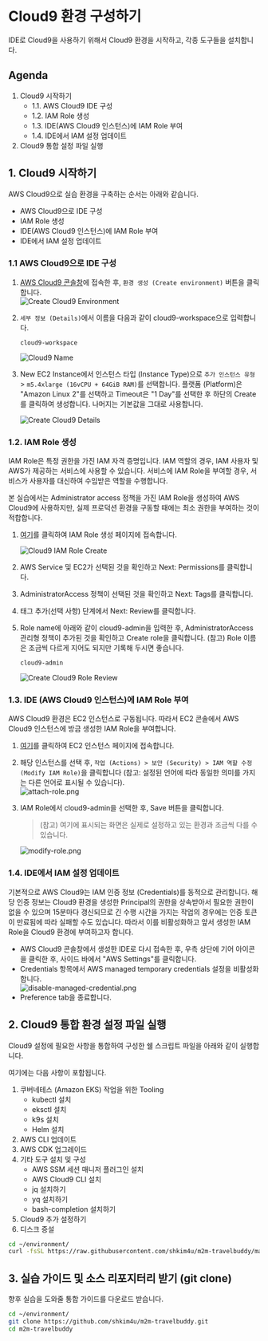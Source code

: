 # Cloud9 환경 구성하기

IDE로 Cloud9을 사용하기 위해서 Cloud9 환경을 시작하고, 각종 도구들을 설치합니다.

## Agenda

1. Cloud9 시작하기
    * 1.1. AWS Cloud9 IDE 구성
    * 1.2. IAM Role 생성
    * 1.3. IDE(AWS Cloud9 인스턴스)에 IAM Role 부여
    * 1.4. IDE에서 IAM 설정 업데이트
2. Cloud9 통합 설정 파일 실행

## 1. Cloud9 시작하기

AWS Cloud9으로 실습 환경을 구축하는 순서는 아래와 같습니다.

- AWS Cloud9으로 IDE 구성
- IAM Role 생성
- IDE(AWS Cloud9 인스턴스)에 IAM Role 부여
- IDE에서 IAM 설정 업데이트

### 1.1 AWS Cloud9으로 IDE 구성

1. [AWS Cloud9 콘솔창](https://console.aws.amazon.com/cloud9)에 접속한 후, ```환경 생성 (Create environment)``` 버튼을 클릭합니다.<br>
   ![Create Cloud9 Environment](../images/cloud9/create-cloud9-environment.png)
2. ```세부 정보 (Details)```에서 이름을 다음과 같이 cloud9-workspace으로 입력합니다.
   ```
   cloud9-workspace
   ```
   
   ![Cloud9 Name](../images/cloud9/create-cloud9-name.png)


[//]: # (3. &#40;중요&#41; "Network settings"에서 앞서 EKS 클러스터 생성 과정에서 함께 생성된 VPC 및 Subnet을 선택한다. 이는 이후에 생성할 데이터베이스에 접속하여 구성하는 작업을 함께 수행하기 위함이다.)

[//]: # (  - VPC: EKS 클러스터 생성 시 함께 생성된 VPC)

[//]: # (  - Subnet: PrivateSubnet-a <br>)

[//]: # (![Cloud9 생성 화면]&#40;./images/cloud9/cloud9-network-settings.png&#41;)

3. New EC2 Instance에서 인스턴스 타입 (Instance Type)으로 ```추가 인스턴스 유형``` > ```m5.4xlarge (16vCPU + 64GiB RAM)```를 선택합니다. 플랫폼 (Platform)은 "Amazon Linux 2"를 선택하고 Timeout은 "1 Day"를 선택한 후 하단의 Create를 클릭하여 생성합니다. 나머지는 기본값을 그대로 사용합니다.

   ![Create Cloud9 Details](../images/cloud9/create-cloud9-details.png)

### 1.2. IAM Role 생성

IAM Role은 특정 권한을 가진 IAM 자격 증명입니다. IAM 역할의 경우, IAM 사용자 및 AWS가 제공하는 서비스에 사용할 수 있습니다. 서비스에 IAM Role을 부여할 경우, 서비스가 사용자를 대신하여 수임받은 역할을 수행합니다.

본 실습에서는 Administrator access 정책을 가진 IAM Role을 생성하여 AWS Cloud9에 사용하지만, 실제 프로덕션 환경을 구동할 때에는 최소 권한을 부여하는 것이 적합합니다.

1. [여기](https://console.aws.amazon.com/iam/home#/roles$new?step=type&commonUseCase=EC2%2BEC2&selectedUseCase=EC2&policies=arn:aws:iam::aws:policy%2FAdministratorAccess)를 클릭하여 IAM Role 생성 페이지에 접속합니다.<br>

   ![Cloud9 IAM Role Create](../images/cloud9/create-cloud9-iam-role.png)

2. AWS Service 및 EC2가 선택된 것을 확인하고 Next: Permissions를 클릭합니다.
3. AdministratorAccess 정책이 선택된 것을 확인하고 Next: Tags를 클릭합니다.
4. 태그 추가(선택 사항) 단계에서 Next: Review를 클릭합니다.
5. Role name에 아래와 같이 cloud9-admin을 입력한 후, AdministratorAccess 관리형 정책이 추가된 것을 확인하고 Create role을 클릭합니다. (참고) Role 이름은 조금씩 다르게 지어도 되지만 기록해 두시면 좋습니다.
   ```
   cloud9-admin
   ```
   
   ![Create Cloud9 Role Review](../images/cloud9/create-cloud9-role-review.png)


### 1.3. IDE (AWS Cloud9 인스턴스)에 IAM Role 부여

AWS Cloud9 환경은 EC2 인스턴스로 구동됩니다. 따라서 EC2 콘솔에서 AWS Cloud9 인스턴스에 방금 생성한 IAM Role을 부여합니다.

1. [여기](https://console.aws.amazon.com/ec2/v2/home?#Instances:sort=desc:launchTime)를 클릭하여 EC2 인스턴스 페이지에 접속합니다.
2. 해당 인스턴스를 선택 후, ```작업 (Actions) > 보안 (Security) > IAM 역할 수정 (Modify IAM Role)```을 클릭합니다 (참고: 설정된 언어에 따라 동일한 의미를 가지는 다른 언어로 표시될 수 있습니다).<br>
   ![attach-role.png](../images/cloud9/cloud9-instance-iam-role.png)
3. IAM Role에서 cloud9-admin을 선택한 후, Save 버튼을 클릭합니다.<br>
    > (참고) 여기에 표시되는 화면은 실제로 설정하고 있는 환경과 조금씩 다를 수 있습니다.<br>

    ![modify-role.png](../images/cloud9/modify-role-new2.png)

### 1.4. IDE에서 IAM 설정 업데이트

기본적으로 AWS Cloud9는 IAM 인증 정보 (Credentials)를 동적으로 관리합니다. 해당 인증 정보는 Cloud9 환경을 생성한 Principal의 권한을 상속받아서 필요한 권한이 없을 수 있으며 15분마다 갱신되므로 긴 수행 시간을 가지는 작업의 경우에는 인증 토큰이 만료됨에 따라 실패할 수도 있습니다. 따라서 이를 비활성화하고 앞서 생성한 IAM Role을 Cloud9 환경에 부여하고자 합니다.

- AWS Cloud9 콘솔창에서 생성한 IDE로 다시 접속한 후, 우측 상단에 기어 아이콘을 클릭한 후, 사이드 바에서 "AWS Settings"를 클릭합니다.
- Credentials 항목에서 AWS managed temporary credentials 설정을 비활성화합니다.<br>
  ![disable-managed-credential.png](../images/cloud9/disable-managed-credentials.png)
- Preference tab을 종료합니다.

## 2. Cloud9 통합 환경 설정 파일 실행

Cloud9 설정에 필요한 사항을 통합하여 구성한 쉘 스크립트 파일을 아래와 같이 실행합니다.

여기에는 다음 사항이 포함됩니다.

1. 쿠버네테스 (Amazon EKS) 작업을 위한 Tooling
    * kubectl 설치
    * eksctl 설치
    * k9s 설치
    * Helm 설치
2. AWS CLI 업데이트
3. AWS CDK 업그레이드
4. 기타 도구 설치 및 구성
   * AWS SSM 세션 매니저 플러그인 설치
   * AWS Cloud9 CLI 설치
   * jq 설치하기
   * yq 설치하기
   * bash-completion 설치하기
5. Cloud9 추가 설정하기
6. 디스크 증설

```bash
cd ~/environment/
curl -fsSL https://raw.githubusercontent.com/shkim4u/m2m-travelbuddy/main/cloud9/cloud9.sh | bash
```

## 3. 실습 가이드 및 소스 리포지터리 받기 (git clone)
향후 실습을 도와줄 통합 가이드를 다운로드 받습니다.

```bash
cd ~/environment/
git clone https://github.com/shkim4u/m2m-travelbuddy.git
cd m2m-travelbuddy
```
